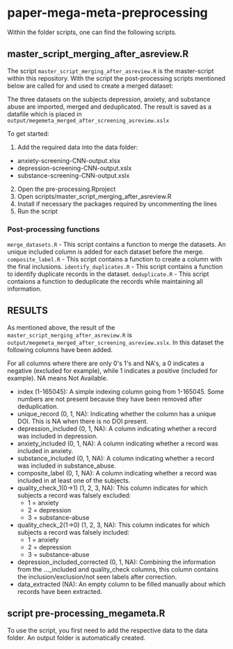 # paper-mega-meta-preprocessing

Within the folder scripts, one can find the following scripts.

## master_script_merging_after_asreview.R
The script `master_script_merging_after_asreview.R` is the master-script
within this repository. With the script the post-processing scripts
mentioned below are called for and used to create a merged dataset:

The three datasets on the subjects depression, anxiety, and
substance abuse are imported, merged and deduplicated. The result is saved as a
datafile which is placed in `output/megemeta_merged_after_screening_asreview.xslx`

To get started:
1. Add the required data into the data folder:
  - anxiety-screening-CNN-output.xlsx
  - depression-screening-CNN-output.xslx
  - substance-screening-CNN-output.xslx
2. Open the pre-processing.Rproject
3. Open scripts/master_script_merging_after_asreview.R
4. Install if necessary the packages required by uncommenting the lines
5. Run the script

### Post-processing functions
`merge_datasets.R` - This script contains a function to merge the datasets. An unique included column is added for each dataset before the merge.
`composite_label.R` - This script contains a function to create a column with the final inclusions.
`identify_duplicates.R` - This script contains a function to identify duplicate records in the dataset.
`deduplicate.R` - This script contaions a function to deduplicate the records while maintaining all information.


## RESULTS
As mentioned above, the result of the `master_script_merging_after_asreview.R` is
`output/megemeta_merged_after_screening_asreview.xslx`. In this dataset the following
columns have been added.

For all columns where there are only 0's 1's and NA's, a 0 indicates a negative
(excluded for example), while 1 indicates a positive (included for example). NA
means Not Available. 

- index (1-165045):
  A simple indexing column going from 1-165045. Some numbers are not present
  because they have been removed after deduplication.
- unique_record (0, 1, NA):
  Indicating whether the column has a unique DOI. This is NA when there is no
  DOI present.
- depression_included (0, 1, NA):
  A column indicating whether a record was included in depression.
- anxiety_included (0, 1, NA):
  A column indicating whether a record was included in anxiety.
- substance_included (0, 1, NA):
  A column indicating whether a record was included in substance_abuse.
- composite_label (0, 1, NA):
  A column indicating whether a record was included in at least one of the
  subjects.
- quality_check_1(0->1) (1, 2, 3, NA):
  This column indicates for which subjects a record was falsely excluded:
  - 1 = anxiety
  - 2 = depression
  - 3 = substance-abuse
- quality_check_2(1->0) (1, 2, 3, NA):
  This column indicates for which subjects a record was falsely included:
  - 1 = anxiety
  - 2 = depression
  - 3 = substance-abuse
- depression_included_corrected (0, 1, NA):
  Combining the information from the ..._included and quality_check columns,
  this column contains the inclusion/exclusion/not seen labels after correction.
- data_extracted (NA):
  An empty column to be filled manually about which records have been extracted.


## script pre-processing_megameta.R
To use the script, you first need to add the respective data to the data folder.
An output folder is automatically created.
